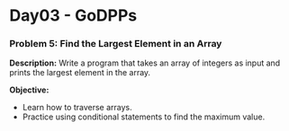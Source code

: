 # Day03 - GoDPPs

### Problem 5: Find the Largest Element in an Array
**Description:**
Write a program that takes an array of integers as input and prints the largest element in the array.

**Objective:**
- Learn how to traverse arrays.
- Practice using conditional statements to find the maximum value.

